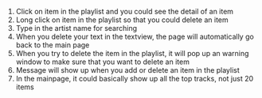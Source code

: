 1. Click on item in the playlist and you could see the detail of an item
2. Long click on item in the playlist so that you could delete an item
3. Type in the artist name for searching
4. When you delete your text in the textview, the page will automatically go back to the main page
5. When you try to delete the item in the playlist, it will pop up an warning window to make sure that you want to delete an item
6. Message will show up when you add or delete an item in the playlist
7. In the mainpage, it could basically show up all the top tracks, not just 20 items